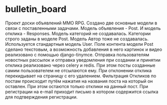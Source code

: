 # bulletin_board
Проект доски объявлений MMO RPG.
Создано две основные модели в связи с поставленными задачами.
Модель объявления - Post. И модель отклика - Responses.
Модель категорий не создавалась. Категории строго заданы в моделе Post. 
Модель Автор тоже не создавалась. Используется стандартныя модель User.
Поле контента модели Post сделано текстовым, а возможность добавления в него картинок и видео реализовано с помощью django-tinymce.
Отправка пользователям новостных рассылок и отправка уведомления при создании и принятии отклика реализовано через celery и redis.
При этом посты созданные самим пользователем не отсылаются ему.
При отклонении отклика перекидывает на страницу с его удалением.
Фильтрация Откликов по постам происходит путём нажатия на названия поста на который он оставлен. При этом остаются только отклики на данный пост.
При регистрации на e-mail приходит письмо в котором содержится ссылка для подтверждения регистрации.
